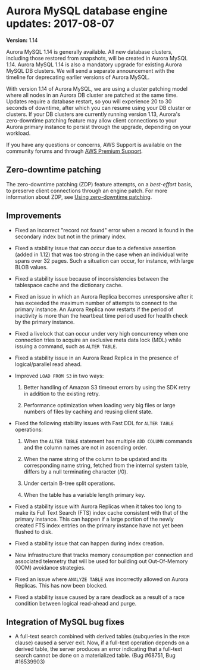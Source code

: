 # Aurora MySQL database engine updates: 2017\-08\-07<a name="AuroraMySQL.Updates.20170807"></a>

**Version:** 1\.14

Aurora MySQL 1\.14 is generally available\. All new database clusters, including those restored from snapshots, will be created in Aurora MySQL 1\.14\. Aurora MySQL 1\.14 is also a mandatory upgrade for existing Aurora MySQL DB clusters\. We will send a separate announcement with the timeline for deprecating earlier versions of Aurora MySQL\. 

With version 1\.14 of Aurora MySQL, we are using a cluster patching model where all nodes in an Aurora DB cluster are patched at the same time\. Updates require a database restart, so you will experience 20 to 30 seconds of downtime, after which you can resume using your DB cluster or clusters\. If your DB clusters are currently running version 1\.13, Aurora's zero\-downtime patching feature may allow client connections to your Aurora primary instance to persist through the upgrade, depending on your workload\.

If you have any questions or concerns, AWS Support is available on the community forums and through [AWS Premium Support](http://aws.amazon.com/support)\.

## Zero\-downtime patching<a name="AuroraMySQL.Updates.20170807.ZDP"></a>

The zero\-downtime patching \(ZDP\) feature attempts, on a *best\-effort* basis, to preserve client connections through an engine patch\. For more information about ZDP, see [Using zero\-downtime patching](AuroraMySQL.Updates.Patching.md#AuroraMySQL.Updates.ZDP)\. 

## Improvements<a name="AuroraMySQL.Updates.20170807.Improvements"></a>
+ Fixed an incorrect "record not found" error when a record is found in the secondary index but not in the primary index\.
+ Fixed a stability issue that can occur due to a defensive assertion \(added in 1\.12\) that was too strong in the case when an individual write spans over 32 pages\. Such a situation can occur, for instance, with large BLOB values\.
+ Fixed a stability issue because of inconsistencies between the tablespace cache and the dictionary cache\.
+ Fixed an issue in which an Aurora Replica becomes unresponsive after it has exceeded the maximum number of attempts to connect to the primary instance\. An Aurora Replica now restarts if the period of inactivity is more than the heartbeat time period used for health check by the primary instance\.
+ Fixed a livelock that can occur under very high concurrency when one connection tries to acquire an exclusive meta data lock \(MDL\) while issuing a command, such as `ALTER TABLE`\.
+ Fixed a stability issue in an Aurora Read Replica in the presence of logical/parallel read ahead\.
+ Improved `LOAD FROM S3` in two ways:

  1. Better handling of Amazon S3 timeout errors by using the SDK retry in addition to the existing retry\.

  1. Performance optimization when loading very big files or large numbers of files by caching and reusing client state\.
+ Fixed the following stability issues with Fast DDL for `ALTER TABLE` operations:

  1.  When the `ALTER TABLE` statement has multiple `ADD COLUMN` commands and the column names are not in ascending order\. 

  1. When the name string of the column to be updated and its corresponding name string, fetched from the internal system table, differs by a null terminating character \(/0\)\.

  1. Under certain B\-tree split operations\.

  1. When the table has a variable length primary key\.
+ Fixed a stability issue with Aurora Replicas when it takes too long to make its Full Text Search \(FTS\) index cache consistent with that of the primary instance\. This can happen if a large portion of the newly created FTS index entries on the primary instance have not yet been flushed to disk\.
+ Fixed a stability issue that can happen during index creation\.
+ New infrastructure that tracks memory consumption per connection and associated telemetry that will be used for building out Out\-Of\-Memory \(OOM\) avoidance strategies\.
+ Fixed an issue where `ANALYZE TABLE` was incorrectly allowed on Aurora Replicas\. This has now been blocked\.
+ Fixed a stability issue caused by a rare deadlock as a result of a race condition between logical read\-ahead and purge\.

## Integration of MySQL bug fixes<a name="AuroraMySQL.Updates.20170807.BugFixes"></a>
+ A full\-text search combined with derived tables \(subqueries in the `FROM` clause\) caused a server exit\. Now, if a full\-text operation depends on a derived table, the server produces an error indicating that a full\-text search cannot be done on a materialized table\. \(Bug \#68751, Bug \#16539903\)